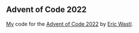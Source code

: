 ## Advent of Code 2022

[My](https://github.com/kinasch) code for the [Advent of Code 2022](https://adventofcode.com/2022) by [Eric Wastl](http://was.tl/).